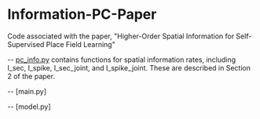 # Information-PC-Paper
Code associated with the paper, "Higher-Order Spatial Information for Self-Supervised Place Field Learning"


-- [pc_info.py](https://github.com/JaredDeightonUTK/Information-PC-Paper/blob/main/pc_info.py) contains functions for spatial information rates, including I_sec, I_spike, I_sec_joint, and I_spike_joint. These are described in Section 2 of the paper. 

-- [main.py]

-- [model.py]


